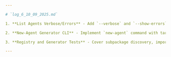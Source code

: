 ```yaml
---

# `log_6_10_09_2025.md`

1. **List Agents Verbose/Errors** - Add `--verbose` and `--show-errors` to `list-agents` for docstrings and import issues.

2. **New-Agent Generator CLI** - Implement `new-agent` command with target dir and optional config JSON output.

3. **Registry and Generator Tests** - Cover subpackage discovery, import errors, and generator output in tests.

---
```



